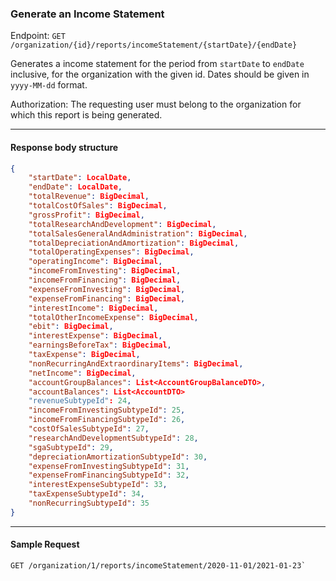 ### Generate an Income Statement

Endpoint: `GET /organization/{id}/reports/incomeStatement/{startDate}/{endDate}`

Generates a income statement for the period from `startDate` to  `endDate` inclusive, for the organization with the given id. Dates should be given in `yyyy-MM-dd` format.

Authorization: The requesting user must belong to the organization for which this report is being generated.
___
#### Response body structure
```json
{
    "startDate": LocalDate,
    "endDate": LocalDate,
    "totalRevenue": BigDecimal,
    "totalCostOfSales": BigDecimal,
    "grossProfit": BigDecimal,
    "totalResearchAndDevelopment": BigDecimal,
    "totalSalesGeneralAndAdministration": BigDecimal,
    "totalDepreciationAndAmortization": BigDecimal,
    "totalOperatingExpenses": BigDecimal,
    "operatingIncome": BigDecimal,
    "incomeFromInvesting": BigDecimal,
    "incomeFromFinancing": BigDecimal,
    "expenseFromInvesting": BigDecimal,
    "expenseFromFinancing": BigDecimal,
    "interestIncome": BigDecimal,
    "totalOtherIncomeExpense": BigDecimal,
    "ebit": BigDecimal,
    "interestExpense": BigDecimal,
    "earningsBeforeTax": BigDecimal,
    "taxExpense": BigDecimal,
    "nonRecurringAndExtraordinaryItems": BigDecimal,
    "netIncome": BigDecimal,
    "accountGroupBalances": List<AccountGroupBalanceDTO>,
    "accountBalances": List<AccountDTO>
    "revenueSubtypeId": 24,
    "incomeFromInvestingSubtypeId": 25,
    "incomeFromFinancingSubtypeId": 26,
    "costOfSalesSubtypeId": 27,
    "researchAndDevelopmentSubtypeId": 28,
    "sgaSubtypeId": 29,
    "depreciationAmortizationSubtypeId": 30,
    "expenseFromInvestingSubtypeId": 31,
	"expenseFromFinancingSubtypeId": 32,
    "interestExpenseSubtypeId": 33,
    "taxExpenseSubtypeId": 34,
    "nonRecurringSubtypeId": 35
}
```
___
#### Sample Request
	GET /organization/1/reports/incomeStatement/2020-11-01/2021-01-23`
	